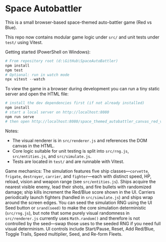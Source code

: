 # Space Autobattler

This is a small browser-based space-themed auto-battler game (Red vs Blue).

This repo now contains modular game logic under `src/` and unit tests under `test/` using Vitest.

Getting started (PowerShell on Windows):

```powershell
# From repository root (d:\GitHub\SpaceAutoBattler)
npm install
npm test
# Optional: run in watch mode
npx vitest --watch
```

To view the game in a browser during development you can run a tiny static server and open the HTML file:

```powershell
# install the dev dependencies first (if not already installed)
npm install
# start a local server on http://localhost:8080
npm run serve
# then open http://localhost:8080/space_themed_autobattler_canvas_red_vs_blue.html in your browser
```

Notes:
- The visual renderer is in `src/renderer.js` and references the DOM canvas in the HTML.
- Core logic suitable for unit testing is split into `src/rng.js`, `src/entities.js`, and `src/simulate.js`.
- Tests are located in `test/` and are runnable with Vitest.

Game mechanics: The simulation features five ship classes—`corvette`, `frigate`, `destroyer`, `carrier`, and `fighter`—each with distinct speed, HP, reload, vision and weapon range (see `src/entities.js`). Ships acquire the nearest visible enemy, lead their shots, and fire bullets with randomized damage; ship kills increment the Red/Blue score shown in the UI. Carriers periodically launch fighters (handled in `src/simulate.js`) and ships wrap around the screen edges. You can seed the simulation RNG using the UI Seed button or `srand(seed)` to make the core simulation deterministic (`src/rng.js`), but note that some purely visual randomness in `src/renderer.js` currently uses `Math.random()` and therefore is not controlled by the seed—swap those uses to the seeded RNG if you need full visual determinism. UI controls include Start/Pause, Reset, Add Red/Blue, Toggle Trails, Speed multiplier, Seed, and Re-form Fleets.

<!-- markdownlint-disable-file -->